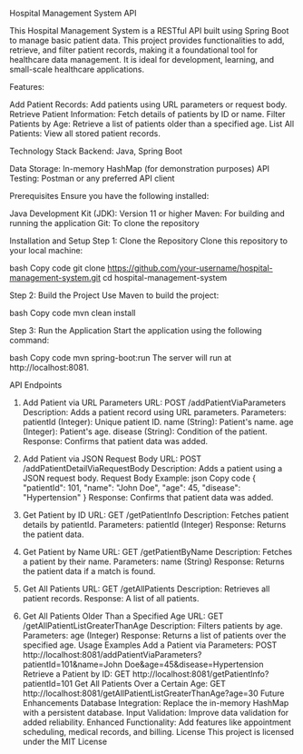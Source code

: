 Hospital Management System API

This Hospital Management System is a RESTful API built using Spring Boot to manage basic patient data. 
This project provides functionalities to add, retrieve, and filter patient records, making it a foundational tool for healthcare data management. 
It is ideal for development, learning, and small-scale healthcare applications.

Features:

Add Patient Records: Add patients using URL parameters or request body.
Retrieve Patient Information: Fetch details of patients by ID or name.
Filter Patients by Age: Retrieve a list of patients older than a specified age.
List All Patients: View all stored patient records.

Technology Stack
Backend: Java, Spring Boot

Data Storage: In-memory HashMap (for demonstration purposes)
API Testing: Postman or any preferred API client

Prerequisites
Ensure you have the following installed:

Java Development Kit (JDK): Version 11 or higher
Maven: For building and running the application
Git: To clone the repository

Installation and Setup
Step 1: Clone the Repository
Clone this repository to your local machine:

bash
Copy code
git clone https://github.com/your-username/hospital-management-system.git
cd hospital-management-system

Step 2: Build the Project
Use Maven to build the project:

bash
Copy code
mvn clean install

Step 3: Run the Application
Start the application using the following command:

bash
Copy code
mvn spring-boot:run
The server will run at http://localhost:8081.

API Endpoints

1. Add Patient via URL Parameters
URL: POST /addPatientViaParameters
Description: Adds a patient record using URL parameters.
Parameters:
patientId (Integer): Unique patient ID.
name (String): Patient's name.
age (Integer): Patient's age.
disease (String): Condition of the patient.
Response: Confirms that patient data was added.

3. Add Patient via JSON Request Body
URL: POST /addPatientDetailViaRequestBody
Description: Adds a patient using a JSON request body.
Request Body Example:
json
Copy code
{
  "patientId": 101,
  "name": "John Doe",
  "age": 45,
  "disease": "Hypertension"
}
Response: Confirms that patient data was added.

5. Get Patient by ID
URL: GET /getPatientInfo
Description: Fetches patient details by patientId.
Parameters: patientId (Integer)
Response: Returns the patient data.

7. Get Patient by Name
URL: GET /getPatientByName
Description: Fetches a patient by their name.
Parameters: name (String)
Response: Returns the patient data if a match is found.

9. Get All Patients
URL: GET /getAllPatients
Description: Retrieves all patient records.
Response: A list of all patients.

11. Get All Patients Older Than a Specified Age
URL: GET /getAllPatientListGreaterThanAge
Description: Filters patients by age.
Parameters: age (Integer)
Response: Returns a list of patients over the specified age.
Usage Examples
Add a Patient via Parameters:
POST http://localhost:8081/addPatientViaParameters?patientId=101&name=John Doe&age=45&disease=Hypertension
Retrieve a Patient by ID:
GET http://localhost:8081/getPatientInfo?patientId=101
Get All Patients Over a Certain Age:
GET http://localhost:8081/getAllPatientListGreaterThanAge?age=30
Future Enhancements
Database Integration: Replace the in-memory HashMap with a persistent database.
Input Validation: Improve data validation for added reliability.
Enhanced Functionality: Add features like appointment scheduling, medical records, and billing.
License
This project is licensed under the MIT License
